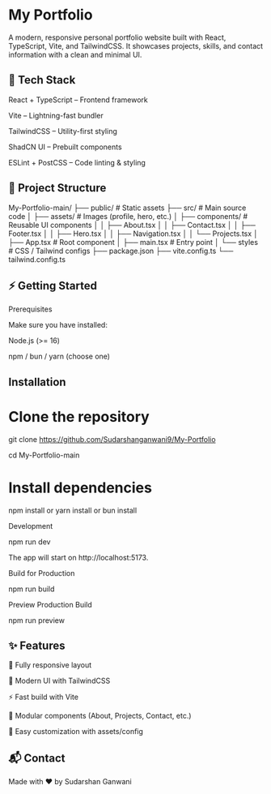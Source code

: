 # My Portfolio

A modern, responsive personal portfolio website built with React, TypeScript, Vite, and TailwindCSS.
It showcases projects, skills, and contact information with a clean and minimal UI.

## 🚀 Tech Stack

React + TypeScript – Frontend framework

Vite – Lightning-fast bundler

TailwindCSS – Utility-first styling

ShadCN UI – Prebuilt components

ESLint + PostCSS – Code linting & styling


## 📂 Project Structure

My-Portfolio-main/
├── public/              # Static assets
├── src/                 # Main source code
│   ├── assets/          # Images (profile, hero, etc.)
│   ├── components/      # Reusable UI components
│   │   ├── About.tsx
│   │   ├── Contact.tsx
│   │   ├── Footer.tsx
│   │   ├── Hero.tsx
│   │   ├── Navigation.tsx
│   │   └── Projects.tsx
│   ├── App.tsx          # Root component
│   ├── main.tsx         # Entry point
│   └── styles           # CSS / Tailwind configs
├── package.json
├── vite.config.ts
└── tailwind.config.ts

## ⚡ Getting Started

Prerequisites

Make sure you have installed:

Node.js (>= 16)

npm / bun / yarn (choose one)


## Installation

# Clone the repository
git clone https://github.com/Sudarshanganwani9/My-Portfolio

cd My-Portfolio-main

# Install dependencies
npm install
 or
yarn install
 or
bun install

Development

npm run dev

The app will start on http://localhost:5173.

Build for Production

npm run build

Preview Production Build

npm run preview

## ✨ Features

📱 Fully responsive layout

🎨 Modern UI with TailwindCSS

⚡ Fast build with Vite

🧩 Modular components (About, Projects, Contact, etc.)

🔗 Easy customization with assets/config




## 📬 Contact

Made with ❤️ by Sudarshan Ganwani

